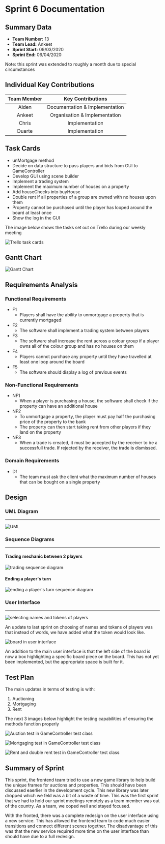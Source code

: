 # Sprint 6 Documentation

## Summary Data

- **Team Number:** 13
- **Team Lead:** Ankeet
- **Sprint Start:** 09/03/2020
- **Sprint End:** 06/04/2020

Note: this sprint was extended to roughly a month due to special circumstances

## Individual Key Contributions

| Team Member | Key Contributions |
| :---------: | :---------------: |
|    Aiden    |  Documentation & Implementation   |
|   Ankeet    |  Organisation & Implementation   |
|    Chris    |  Implementation   |
|   Duarte    |  Implementation   |

## Task Cards

- unMortgage method
- Decide on data structure to pass players and bids from GUI to GameController
- Develop GUI using scene builder
- Implement a trading system
- Implement the maximum number of houses on a property
- Add houseChecks into buyHouse
- Double rent if all properties of a group are owned with no houses upon them
- Property cannot be purchased until the player has looped around the board at least once
- Show the log in the GUI

The image below shows the tasks set out on Trello during our weekly meeting

![Trello task cards](images/trello6.png)

## Gantt Chart

![Gantt Chart](images/gantt6.png)

## Requirements Analysis

### Functional Requirements

- F1
  - Players shall have the ability to unmortgage a property that is currently mortgaged
- F2
  - The software shall implement a trading system between players
- F3
  - The software shall increase the rent across a colour group if a player owns all of the colour group and has no houses on them
- F4
  - Players cannot purchase any property until they have travelled at least one loop around the board
- F5
  - The software should display a log of previous events

### Non-Functional Requirements
- NF1
  - When a player is purchasing a house, the software shall check if the property can have an additional house
- NF2
  - To unmortgage a property, the player must pay half the purchasing price of the property to the bank
  - The property can then start taking rent from other players if they land on the property
- NF3
  - When a trade is created, it must be accepted by the receiver to be a successfull trade. If rejected by the receiver, the trade is dismissed.

### Domain Requirements
- D1
    - The team must ask the client what the maximum number of houses that can be bought on a single property

## Design

### UML Diagram
___

![UML](images/UML6.svg)

### Sequence Diagrams
___

#### Trading mechanic between 2 players

![trading sequence diagram](images/tradeSequence.svg)

#### Ending a player's turn

![ending a player's turn sequence diagram](images/endTurnSequence.svg)

### User Interface
___

![selecting names and tokens of players](images/GUI3.png)

An update to last sprint on choosing of names and tokens of players was that instead of words, we have added what the token would look like.

![board in user interface](images/GUI4.png)

An addition to the main user interface is that the left side of the board is now a box highlighting a specific board piece on the board. This has not yet been implemented, but the appropriate space is built for it.

## Test Plan

The main updates in terms of testing is with:
1. Auctioning
2. Mortgaging
3. Rent

The next 3 images below highlight the testing capabilities of ensuring the methods function properly

![Auction test in GameController test class](images/auctionTest.png)

![Mortgaging test in GameController test class](images/mortgageTest.png)

![Rent and double rent test in GameController test class](images/rentTest.png)

## Summary of Sprint

This sprint, the frontend team tried to use a new game library to help build the unique frames for auctions and properties. This should have been discussed eaerlier in the development cycle. This new library was later dropped which we feld was a bit of a waste of time. This was the first sprint that we had to hold our sprint meetings remotely as a team member was out of the country. As a team, we coped well and stayed focused.

With the fronted, there was a complete redesign on the user interface using a new service. This has allowed the frontend team to code much easier transitions and connect different scenes together. The disadvantage of this was that the new service required more time on the user interface than should have due to a full redesign.
